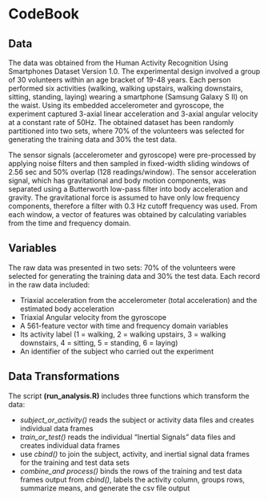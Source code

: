 # CodeBook

## Data

The data was obtained from the Human Activity Recognition Using
Smartphones Dataset Version 1.0. The experimental design involved a
group of 30 volunteers within an age bracket of 19-48 years. Each person
performed six activities (walking, walking upstairs, walking downstairs,
sitting, standing, laying) wearing a smartphone (Samsung Galaxy S II) on
the waist. Using its embedded accelerometer and gyroscope, the
experiment captured 3-axial linear acceleration and 3-axial angular
velocity at a constant rate of 50Hz. The obtained dataset has been
randomly partitioned into two sets, where 70% of the volunteers was
selected for generating the training data and 30% the test data.

The sensor signals (accelerometer and gyroscope) were pre-processed by
applying noise filters and then sampled in fixed-width sliding windows
of 2.56 sec and 50% overlap (128 readings/window). The sensor
acceleration signal, which has gravitational and body motion components,
was separated using a Butterworth low-pass filter into body acceleration
and gravity. The gravitational force is assumed to have only low
frequency components, therefore a filter with 0.3 Hz cutoff frequency
was used. From each window, a vector of features was obtained by
calculating variables from the time and frequency domain.

## Variables

The raw data was presented in two sets: 70% of the volunteers were
selected for generating the training data and 30% the test data. Each
record in the raw data included:

-   Triaxial acceleration from the accelerometer (total acceleration)
    and the estimated body acceleration
-   Triaxial Angular velocity from the gyroscope
-   A 561-feature vector with time and frequency domain variables
-   Its activity label (1 = walking, 2 = walking upstairs, 3 = walking
    downstairs, 4 = sitting, 5 = standing, 6 = laying)
-   An identifier of the subject who carried out the experiment

## Data Transformations

The script **(run\_analysis.R)** includes three functions which
transform the data:

-   *subject\_or\_activity()* reads the subject or activity data files
    and creates individual data frames
-   *train\_or\_test()* reads the individual “Inertial Signals” data
    files and creates individual data frames
-   use *cbind()* to join the subject, activity, and inertial signal
    data frames for the training and test data sets
-   *combine\_and process()* binds the rows of the training and test
    data frames output from *cbind()*, labels the activity column,
    groups rows, summarize means, and generate the csv file output

